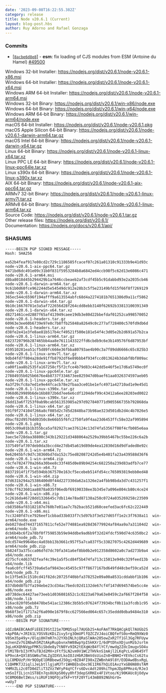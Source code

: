 ```yaml
---
date: '2023-09-08T16:22:55.382Z'
category: release
title: Node v20.6.1 (Current)
layout: blog-post.hbs
author: Ruy Adorno and Rafael Gonzaga
---
```


### Commits

- \[[`8acbe6d8e8`](https://github.com/nodejs/node/commit/8acbe6d8e8)] - **esm**: fix loading of CJS modules from ESM (Antoine du Hamel) [#49500](https://github.com/nodejs/node/pull/49500)

Windows 32-bit Installer: https://nodejs.org/dist/v20.6.1/node-v20.6.1-x86.msi \
Windows 64-bit Installer: https://nodejs.org/dist/v20.6.1/node-v20.6.1-x64.msi \
Windows ARM 64-bit Installer: https://nodejs.org/dist/v20.6.1/node-v20.6.1-arm64.msi \
Windows 32-bit Binary: https://nodejs.org/dist/v20.6.1/win-x86/node.exe \
Windows 64-bit Binary: https://nodejs.org/dist/v20.6.1/win-x64/node.exe \
Windows ARM 64-bit Binary: https://nodejs.org/dist/v20.6.1/win-arm64/node.exe \
macOS 64-bit Installer: https://nodejs.org/dist/v20.6.1/node-v20.6.1.pkg \
macOS Apple Silicon 64-bit Binary: https://nodejs.org/dist/v20.6.1/node-v20.6.1-darwin-arm64.tar.gz \
macOS Intel 64-bit Binary: https://nodejs.org/dist/v20.6.1/node-v20.6.1-darwin-x64.tar.gz \
Linux 64-bit Binary: https://nodejs.org/dist/v20.6.1/node-v20.6.1-linux-x64.tar.xz \
Linux PPC LE 64-bit Binary: https://nodejs.org/dist/v20.6.1/node-v20.6.1-linux-ppc64le.tar.xz \
Linux s390x 64-bit Binary: https://nodejs.org/dist/v20.6.1/node-v20.6.1-linux-s390x.tar.xz \
AIX 64-bit Binary: https://nodejs.org/dist/v20.6.1/node-v20.6.1-aix-ppc64.tar.gz \
ARMv7 32-bit Binary: https://nodejs.org/dist/v20.6.1/node-v20.6.1-linux-armv7l.tar.xz \
ARMv8 64-bit Binary: https://nodejs.org/dist/v20.6.1/node-v20.6.1-linux-arm64.tar.xz \
Source Code: https://nodejs.org/dist/v20.6.1/node-v20.6.1.tar.gz \
Other release files: https://nodejs.org/dist/v20.6.1/ \
Documentation: https://nodejs.org/docs/v20.6.1/api/

### SHASUMS

```
-----BEGIN PGP SIGNED MESSAGE-----
Hash: SHA256

ea52b4feaf917e08cd2c729c1186585fcacef07c261a01310c91333b9e41d93c  node-v20.6.1-aix-ppc64.tar.gz
9471bd6dc491e09c31b0f831f5953284b8a6842ed4ccb98f5c62d13e6086c471  node-v20.6.1-arm64.msi
d8ba8018d45b294429b1a7646ccbeaeb2af3cdf45b5c91dabbd93e2a2035cb46  node-v20.6.1-darwin-arm64.tar.gz
9c61b0d60fce962244d5e54549dc912e28b3c5f5e23149bfd15f66f8f7269129  node-v20.6.1-darwin-arm64.tar.xz
365ec544c6596f194afff9a613554abfc68d4a2274181b7651386d9a11cf5862  node-v20.6.1-darwin-x64.tar.gz
9b10c16670781e3a5af722656d28f264cdd8ebb3140f62692b33813100391349  node-v20.6.1-darwin-x64.tar.xz
d8271461ced2887f65af413949caee19db3e80d22bbefdaf01252ca998570052  node-v20.6.1-headers.tar.gz
60963e3ee60b6739e97e0c7b8ffb25848a82649c0c277af728400c570fd9db6d  node-v20.6.1-headers.tar.xz
d38fe2e41e3fe8ae81b517b4cf49521f500e181e54f4c3d05e2b2d691a57b2ca  node-v20.6.1-linux-arm64.tar.gz
6823720796b287465bb4aa8e7611143322ffd6cbdb9c6e3b149576f6d87953bf  node-v20.6.1-linux-arm64.tar.xz
459510281ea51cf5d89fc666e36fbba80793ae4b90c3a7f89dd6666c65c825b3  node-v20.6.1-linux-armv7l.tar.gz
9dbd4fd7f804a28de91ffb8792df6e89bbb4f934fccd013624b3dabf8bf809ac  node-v20.6.1-linux-armv7l.tar.xz
ca00f1aa8b2535fa167258cf5f2cfce4b79d83c442dd5e46f5e17d6a5749ec0f  node-v20.6.1-linux-ppc64le.tar.gz
27884935b025b6676e4b8737f334673ee825947d0baef61aa0326374597aeb05  node-v20.6.1-linux-ppc64le.tar.xz
4a3f29cfc8a7ed1e9e44fcacb78e2fbaa3ce01be1efc4971a42710ad1e9e45d1  node-v20.6.1-linux-s390x.tar.gz
3968d629989b6de16b8872b6d7ee6e6cdf1204def99c43412a6ee28203ed0022  node-v20.6.1-linux-s390x.tar.xz
26dd13a6f7253f0ab9bcab561353985a297d927840771d905566735b792868da  node-v20.6.1-linux-x64.tar.gz
591f9f274104f266a8cf085d2c7d5d2848ba73b98ae323d501db2d4c4b7026e5  node-v20.6.1-linux-x64.tar.xz
d9acf82d9576dd0350c8e66b55f6fc2750fa9f4aa23d6453ffc58e32af995894  node-v20.6.1.pkg
0053c09a01b1b355bca5af82927cae376124c13d74fa53567f08f4cfb085e6aa  node-v20.6.1.tar.gz
3aec5e728daa38800c343b129221d3488064a2529a39bb5467bc55be226c6a2b  node-v20.6.1.tar.xz
337549faf397deb0da3bccd4e27db45a619d89de4ea12830d16d9dfaded8e92c  node-v20.6.1-win-arm64.7z
0e62045bfc9d7c38360bd7da152c75ed82087242d5e4b401fa23a439588d36f6  node-v20.6.1-win-arm64.zip
c6cfe7824770a266a30bee8c33f485d0e89b94254c682250a239d83adfb7ce77  node-v20.6.1-win-x64.7z
88371914f1f75d594bb367570e163cf5ecebeb514fd54cc765093819ebb0ed48  node-v20.6.1-win-x64.zip
87d631b294a25386400d0f44d227330da62a1326e2a4fbb98bda3d7c431257f1  node-v20.6.1-win-x86.7z
578cff623601aa8878a035f06edbf69190338ee3b345e7a096e804cb80c4ce24  node-v20.6.1-win-x86.zip
5c2616da46728dd1326645c7db114e78ad87138a258c0724a035269258c23509  node-v20.6.1-x64.msi
cb83586af83182187e760b7e01aa7c7b2bacb521d60ceefed3ac6fc62c222449  node-v20.6.1-x86.msi
7cc3240fd7ce7926eef1cbbad33b033f7c5d97b3f3e527d65ff1e2c3f7638a11  win-arm64/node.exe
deb027ded744371657811cfe52e774881ea928d36779924af84aa9a7a31104d2  win-arm64/node.lib
dcb6b4bc6f2a78bf0f759853b59e94ddbe9ad6b9f32d24fdcf590d74c6350bc2  win-arm64/node_pdb.7z
bdcd574e99646ec4a03bb13b3661c957f5a7ca837f5c33827075c4262d449689  win-arm64/node_pdb.zip
5b824f3a375cca06dfd7dc70fa341a6ef8bb0b2e912358d8602a0c7ad273b9a4  win-x64/node.exe
d275cfc4d637d2feaf4c39e1a5f5cd84f5b474fa713c15013e940c329feed13b  win-x64/node.lib
fea6c0fcff45739a6e5af9843ec45455c97ff8677167bd649fd48cbef59ca52d  win-x64/node_pdb.7z
bc13f5e63c1510cd41f82dc20725f40bbfa378252e09a00a8531cddabbf1b106  win-x64/node_pdb.zip
837db0d8fb7fa194ebe23cd34ac7bedc02d1132de67cf4f147d694574be5cc4e  win-x86/node.exe
a0738dec64427ae73eeb1d036081652c1c0223a679a63e0459c2af667f284f58  win-x86/node.lib
516ac820f05eb8478be541ac12386c3b5b5c07624f73934bcf0b11a3fcdb1c95  win-x86/node_pdb.7z
9b68f3e1f1717a2f6a090e1679f8cc627566ed064c657c35eddd0dba9484e310  win-x86/node_pdb.zip
-----BEGIN PGP SIGNATURE-----

iQIzBAEBCAAdFiEEEI9StI21e7DMQ5spl7AUGb2S+AoFAmT7RkQACgkQl7AUGb2S
+ApP0A/+JRI61LYOSV8zKDiZivy5rg3OmUPlfQZCZVJ4oiCBQfefS0o+RmQ9XWz0
V8Sm35p49y+/Olqi0H7mR7nJ2YXbINLhjQRaSlWAn205owZxR2Tf1Gl3Gg7RFUyw
oJnenZv7G1Nbwh5RZtAkpRupbvnxhW88wpYpISkKXrI/6dPtDhxXDjunMzbJsrtm
3qLoKXQhNVgpFMK5iSbde8y7tN0Yv9IK2tEXqWzB4flYCf/mwdg2ZdcImugvSO4u
rlM1TBrbI3rM7uTBJd2MX+zFtf5LN2vm9V1WC2THVknS1mAjl2LKqPcLvEH645YT
kP9xcA+QXl8SGW6uTmLZgIDXVLkoIOJzHbRJBmVdsUioZn8+BNHI+YEVkcCs62tu
LLC8MDUzP/Hr9QOpElDRBbewdJ5Ogi+BZ84FI98xZZWBnhA9l8Y/EODAwdBsxRgL
C1QHMKTJ2iqliJeLbtllgjaMJTr1WHBEbsDoc9E1IR67hQiO1AvzYxGB6N80sTAM
YHMVZLi2c0TD0dZliT3ZVz7WYyP4qYCfrs6DvcAdt209hiThpmJDp8PMnz4/RJe3
vmSoIfILjcn1ST8En7qs8UXpS06yy0hf3depSXRKEx4F1Vtoo/Kj90KAUc8jOdyw
SC8MO6BetIWss/siRUF19QFOjaTkF+YtF20Yfi43mB892NGhGrU=
=wUy7
-----END PGP SIGNATURE-----

```
